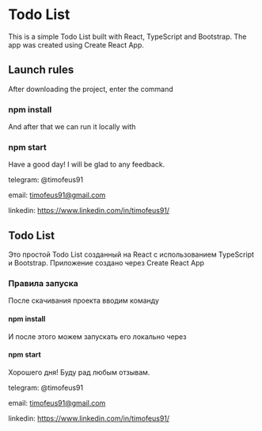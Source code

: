 # Todo List

This is a simple Todo List built with React, TypeScript and Bootstrap.
The app was created using Create React App.

## Launch rules

After downloading the project, enter the command

### npm install

And after that we can run it locally with

### npm start


Have a good day! I will be glad to any feedback.

telegram: @timofeus91

email: timofeus91@gmail.com

linkedin: https://www.linkedin.com/in/timofeus91/

## Todo List

Это простой Todo List созданный на React с использованием TypeScript и Bootstrap.
Приложение создано через Create React App

### Правила запуска

После скачивания проекта вводим команду

#### npm install

И после этого можем запускать его локально через

#### npm start


Хорошего дня! Буду рад любым отзывам.

telegram: @timofeus91

email: timofeus91@gmail.com

linkedin: https://www.linkedin.com/in/timofeus91/ 


